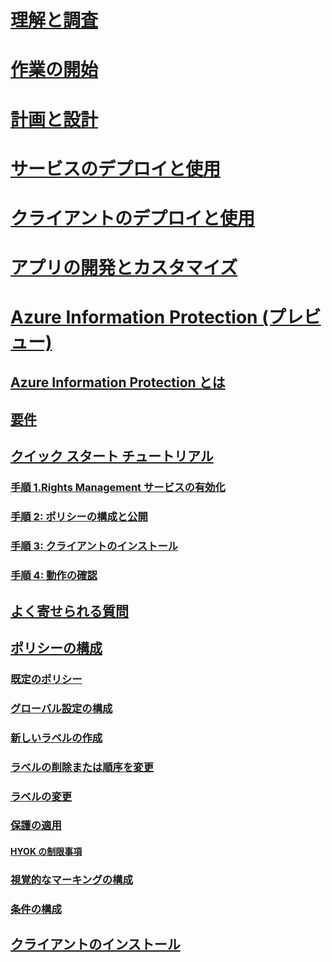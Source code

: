 # [理解と調査](/rights-management/understand-explore/azure-rights-management)
# [作業の開始](/rights-management/get-started/requirements-azure-rms)
# [計画と設計](/rights-management/plan-design/deployment-roadmap)
# [サービスのデプロイと使用](/rights-management/deploy-use/activate-service)
# [クライアントのデプロイと使用](/rights-management/rms-client/use-client)
# [アプリの開発とカスタマイズ](/rights-management/develop/developers-guide)
# [Azure Information Protection (プレビュー)](what-is-information-protection.md)
## [Azure Information Protection とは](what-is-information-protection.md)
## [要件](requirements-azure-infoprotect.md)
## [クイック スタート チュートリアル](infoprotect-quick-start-tutorial.md)
### [手順 1.Rights Management サービスの有効化](infoprotect-tutorial-step1.md)
### [手順 2: ポリシーの構成と公開](infoprotect-tutorial-step2.md)
### [手順 3: クライアントのインストール](infoprotect-tutorial-step3.md)
### [手順 4: 動作の確認](infoprotect-tutorial-step4.md)
## [よく寄せられる質問](faq.md)
## [ポリシーの構成](configure-policy.md)
### [既定のポリシー](configure-policy-default.md)
### [グローバル設定の構成](configure-policy-settings.md)
### [新しいラベルの作成](configure-policy-new-label.md)
### [ラベルの削除または順序を変更](configure-policy-delete-reorder.md)
### [ラベルの変更](configure-policy-change-label.md)
### [保護の適用](configure-policy-protection.md)
#### [HYOK の制限事項](configure-adrms-restrictions.md)
### [視覚的なマーキングの構成](configure-policy-markings.md)
### [条件の構成](configure-policy-classification.md)
## [クライアントのインストール](info-protect-client.md)


<!--HONumber=Aug16_HO2-->


